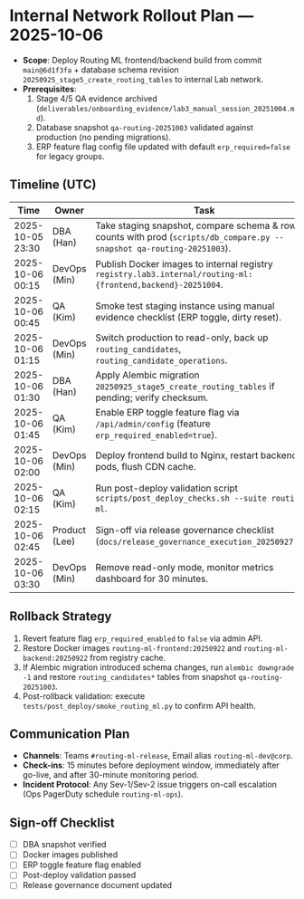 # Internal Network Rollout Plan — 2025-10-06

- **Scope**: Deploy Routing ML frontend/backend build from commit `main@6d1f3fa` + database schema revision `20250925_stage5_create_routing_tables` to internal Lab network.
- **Prerequisites**:
  1. Stage 4/5 QA evidence archived (`deliverables/onboarding_evidence/lab3_manual_session_20251004.md`).
  2. Database snapshot `qa-routing-20251003` validated against production (no pending migrations).
  3. ERP feature flag config file updated with default `erp_required=false` for legacy groups.

## Timeline (UTC)
| Time | Owner | Task |
| --- | --- | --- |
| 2025-10-05 23:30 | DBA (Han) | Take staging snapshot, compare schema & row counts with prod (`scripts/db_compare.py --snapshot qa-routing-20251003`). |
| 2025-10-06 00:15 | DevOps (Min) | Publish Docker images to internal registry `registry.lab3.internal/routing-ml:{frontend,backend}-20251004`. |
| 2025-10-06 00:45 | QA (Kim) | Smoke test staging instance using manual evidence checklist (ERP toggle, dirty reset). |
| 2025-10-06 01:15 | DevOps (Min) | Switch production to read-only, back up `routing_candidates`, `routing_candidate_operations`. |
| 2025-10-06 01:30 | DBA (Han) | Apply Alembic migration `20250925_stage5_create_routing_tables` if pending; verify checksum. |
| 2025-10-06 01:45 | QA (Kim) | Enable ERP toggle feature flag via `/api/admin/config` (feature `erp_required_enabled=true`). |
| 2025-10-06 02:00 | DevOps (Min) | Deploy frontend build to Nginx, restart backend pods, flush CDN cache. |
| 2025-10-06 02:15 | QA (Kim) | Run post-deploy validation script `scripts/post_deploy_checks.sh --suite routing-ml`. |
| 2025-10-06 02:45 | Product (Lee) | Sign-off via release governance checklist (`docs/release_governance_execution_20250927.md`). |
| 2025-10-06 03:30 | DevOps (Min) | Remove read-only mode, monitor metrics dashboard for 30 minutes. |

## Rollback Strategy
1. Revert feature flag `erp_required_enabled` to `false` via admin API.
2. Restore Docker images `routing-ml-frontend:20250922` and `routing-ml-backend:20250922` from registry cache.
3. If Alembic migration introduced schema changes, run `alembic downgrade -1` and restore `routing_candidates*` tables from snapshot `qa-routing-20251003`.
4. Post-rollback validation: execute `tests/post_deploy/smoke_routing_ml.py` to confirm API health.

## Communication Plan
- **Channels**: Teams `#routing-ml-release`, Email alias `routing-ml-dev@corp`.
- **Check-ins**: 15 minutes before deployment window, immediately after go-live, and after 30-minute monitoring period.
- **Incident Protocol**: Any Sev-1/Sev-2 issue triggers on-call escalation (Ops PagerDuty schedule `routing-ml-ops`).

## Sign-off Checklist
- [ ] DBA snapshot verified
- [ ] Docker images published
- [ ] ERP toggle feature flag enabled
- [ ] Post-deploy validation passed
- [ ] Release governance document updated
